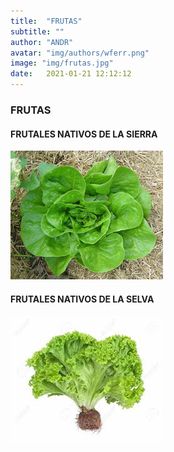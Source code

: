 ```yaml
---
title:  "FRUTAS"
subtitle: ""
author: "ANDR"
avatar: "img/authors/wferr.png"
image: "img/frutas.jpg"
date:   2021-01-21 12:12:12
---
```


### FRUTAS 
#### FRUTALES NATIVOS DE LA SIERRA
![Caption for the picture.](img\hortalizas/lechuga.jpg)

#### FRUTALES NATIVOS DE LA SELVA
![Caption for the picture.](img\hortalizas/hidroponica.jpg)
